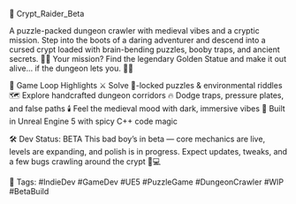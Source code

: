 🏰 Crypt_Raider_Beta

A puzzle-packed dungeon crawler with medieval vibes and a cryptic mission.
Step into the boots of a daring adventurer and descend into a cursed crypt loaded with brain-bending puzzles, booby traps, and ancient secrets. 🧠💀 Your mission? Find the legendary Golden Statue and make it out alive... if the dungeon lets you. 👀💎

🧩 Game Loop Highlights
⚔️ Solve 🔐-locked puzzles & environmental riddles
🗺️ Explore handcrafted dungeon corridors
🔥 Dodge traps, pressure plates, and false paths
🕯️ Feel the medieval mood with dark, immersive vibes
🔧 Built in Unreal Engine 5 with spicy C++ code magic

🛠️ Dev Status: BETA
This bad boy’s in beta — core mechanics are live, levels are expanding, and polish is in progress. Expect updates, tweaks, and a few bugs crawling around the crypt 🐛💻

👾 Tags:
#IndieDev #GameDev #UE5 #PuzzleGame #DungeonCrawler #WIP #BetaBuild
